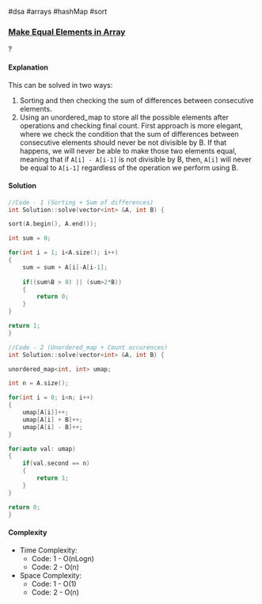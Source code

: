 #dsa #arrays #hashMap #sort 
### [Make Equal Elements in Array](https://www.interviewbit.com/problems/make-equal-elements-array/)
? 
#### Explanation

This can be solved in two ways:
1. Sorting and then checking the sum of differences between consecutive elements.
2. Using an unordered_map to store all the possible elements after operations and checking final count.
First approach is more elegant, where we check the condition that the sum of differences between consecutive elements should never be not divisible by B. If that happens, we will never be able to make those two elements equal, meaning that if `A[i] - A[i-1]` is not divisible by B, then, `A[i]` will never be equal to `A[i-1]` regardless of the operation we perform using B.
#### Solution

```cpp
//Code - 1 (Sorting + Sum of differences)
int Solution::solve(vector<int> &A, int B) {

sort(A.begin(), A.end());

int sum = 0;

for(int i = 1; i<A.size(); i++)
{
	sum = sum + A[i]-A[i-1];
	
	if((sum%B > 0) || (sum>2*B))	
	{
		return 0;
	}
}

return 1;
}

//Code - 2 (Unordered_map + Count occurences)
int Solution::solve(vector<int> &A, int B) {

unordered_map<int, int> umap;

int n = A.size();

for(int i = 0; i<n; i++)
{
	umap[A[i]]++;
	umap[A[i] + B]++;
	umap[A[i] - B]++;
}

for(auto val: umap)
{
	if(val.second == n)
	{
		return 1;
	}
}

return 0;
}
```

#### Complexity

- Time Complexity: 
	- Code: 1 - O(nLogn)
	- Code: 2 - O(n)
- Space Complexity: 
	- Code: 1 - O(1)
	- Code: 2 - O(n)